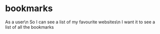 # bookmarks

As a user\n
So I can see a list of my favourite websites\n
I want it to see a list of all the bookmarks
